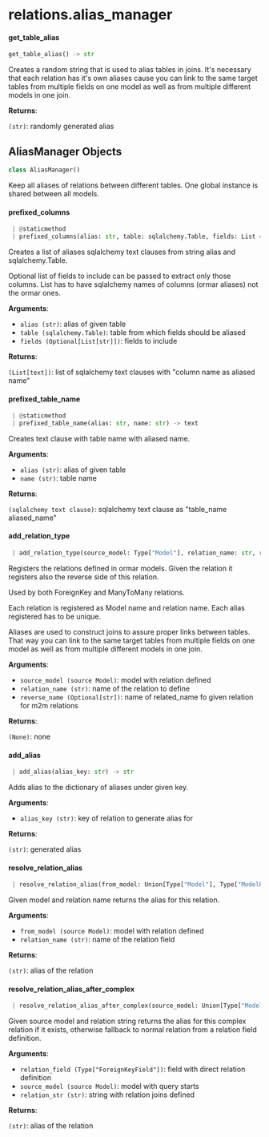 <a name="relations.alias_manager"></a>
# relations.alias\_manager

<a name="relations.alias_manager.get_table_alias"></a>
#### get\_table\_alias

```python
get_table_alias() -> str
```

Creates a random string that is used to alias tables in joins.
It's necessary that each relation has it's own aliases cause you can link
to the same target tables from multiple fields on one model as well as from
multiple different models in one join.

**Returns**:

`(str)`: randomly generated alias

<a name="relations.alias_manager.AliasManager"></a>
## AliasManager Objects

```python
class AliasManager()
```

Keep all aliases of relations between different tables.
One global instance is shared between all models.

<a name="relations.alias_manager.AliasManager.prefixed_columns"></a>
#### prefixed\_columns

```python
 | @staticmethod
 | prefixed_columns(alias: str, table: sqlalchemy.Table, fields: List = None) -> List[text]
```

Creates a list of aliases sqlalchemy text clauses from
string alias and sqlalchemy.Table.

Optional list of fields to include can be passed to extract only those columns.
List has to have sqlalchemy names of columns (ormar aliases) not the ormar ones.

**Arguments**:

- `alias (str)`: alias of given table
- `table (sqlalchemy.Table)`: table from which fields should be aliased
- `fields (Optional[List[str]])`: fields to include

**Returns**:

`(List[text])`: list of sqlalchemy text clauses with "column name as aliased name"

<a name="relations.alias_manager.AliasManager.prefixed_table_name"></a>
#### prefixed\_table\_name

```python
 | @staticmethod
 | prefixed_table_name(alias: str, name: str) -> text
```

Creates text clause with table name with aliased name.

**Arguments**:

- `alias (str)`: alias of given table
- `name (str)`: table name

**Returns**:

`(sqlalchemy text clause)`: sqlalchemy text clause as "table_name aliased_name"

<a name="relations.alias_manager.AliasManager.add_relation_type"></a>
#### add\_relation\_type

```python
 | add_relation_type(source_model: Type["Model"], relation_name: str, reverse_name: str = None) -> None
```

Registers the relations defined in ormar models.
Given the relation it registers also the reverse side of this relation.

Used by both ForeignKey and ManyToMany relations.

Each relation is registered as Model name and relation name.
Each alias registered has to be unique.

Aliases are used to construct joins to assure proper links between tables.
That way you can link to the same target tables from multiple fields
on one model as well as from multiple different models in one join.

**Arguments**:

- `source_model (source Model)`: model with relation defined
- `relation_name (str)`: name of the relation to define
- `reverse_name (Optional[str])`: name of related_name fo given relation for m2m relations

**Returns**:

`(None)`: none

<a name="relations.alias_manager.AliasManager.add_alias"></a>
#### add\_alias

```python
 | add_alias(alias_key: str) -> str
```

Adds alias to the dictionary of aliases under given key.

**Arguments**:

- `alias_key (str)`: key of relation to generate alias for

**Returns**:

`(str)`: generated alias

<a name="relations.alias_manager.AliasManager.resolve_relation_alias"></a>
#### resolve\_relation\_alias

```python
 | resolve_relation_alias(from_model: Union[Type["Model"], Type["ModelRow"]], relation_name: str) -> str
```

Given model and relation name returns the alias for this relation.

**Arguments**:

- `from_model (source Model)`: model with relation defined
- `relation_name (str)`: name of the relation field

**Returns**:

`(str)`: alias of the relation

<a name="relations.alias_manager.AliasManager.resolve_relation_alias_after_complex"></a>
#### resolve\_relation\_alias\_after\_complex

```python
 | resolve_relation_alias_after_complex(source_model: Union[Type["Model"], Type["ModelRow"]], relation_str: str, relation_field: Type["ForeignKeyField"]) -> str
```

Given source model and relation string returns the alias for this complex
relation if it exists, otherwise fallback to normal relation from a relation
field definition.

**Arguments**:

- `relation_field (Type["ForeignKeyField"])`: field with direct relation definition
- `source_model (source Model)`: model with query starts
- `relation_str (str)`: string with relation joins defined

**Returns**:

`(str)`: alias of the relation

